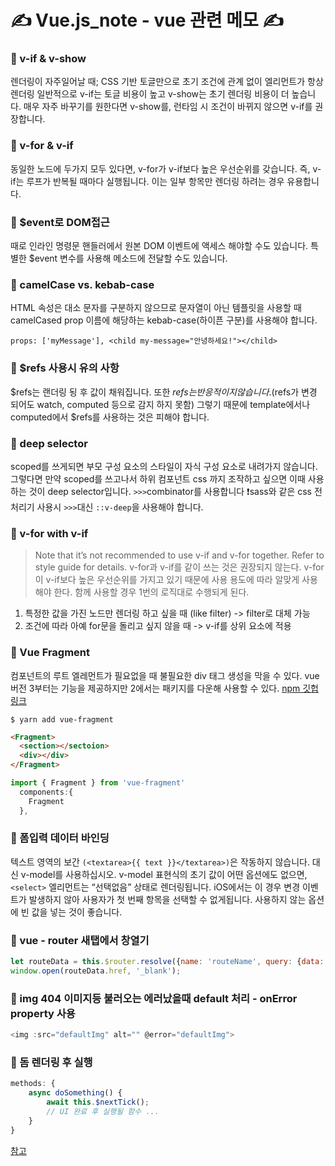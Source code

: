 # ✍️ Vue.js_note - vue 관련 메모 ✍️

### 🔶 v-if & v-show
렌더링이 자주일어날 때; CSS 기반 토글만으로 초기 조건에 관계 없이 엘리먼트가 항상 렌더링
일반적으로 v-if는 토글 비용이 높고 v-show는 초기 렌더링 비용이 더 높습니다. 매우 자주 바꾸기를 원한다면 v-show를, 런타임 시 조건이 바뀌지 않으면 v-if를 권장합니다.

### 🔶 v-for & v-if
동일한 노드에 두가지 모두 있다면, v-for가 v-if보다 높은 우선순위를 갖습니다. 즉, v-if는 루프가 반복될 때마다 실행됩니다. 이는 일부 항목만 렌더링 하려는 경우 유용합니다.

### 🔶 $event로 DOM접근
때로 인라인 명령문 핸들러에서 원본 DOM 이벤트에 액세스 해야할 수도 있습니다. 특별한 $event 변수를 사용해 메소드에 전달할 수도 있습니다.

### 🔶 camelCase vs. kebab-case
HTML 속성은 대소 문자를 구분하지 않으므로 문자열이 아닌 템플릿을 사용할 때 camelCased prop 이름에 해당하는 kebab-case(하이픈 구분)를 사용해야 합니다.
```
props: ['myMessage'], <child my-message="안녕하세요!"></child>
```

### 🔶 $refs 사용시 유의 사항
$refs는 랜더링 됭 후 값이 채워집니다. 또한 $refs는 반응적이지 않습니다.($refs가 변경 되어도 watch, computed 등으로 감지 하지 못함) 그렇기 때문에 template에서나 computed에서 $refs를 사용하는 것은 피해야 합니다.

### 🔶 deep selector
scoped를 쓰게되면 부모 구성 요소의 스타일이 자식 구성 요소로 내려가지 않습니다.
그렇다면 만약 scoped를 쓰고나서 하위 컴포넌트 css 까지 조작하고 싶으면 이때 사용하는 것이 deep selector입니다.
`>>>`combinator를 사용합니다
❗️sass와 같은 css 전처리기 사용시 `>>>`대신 `::v-deep`을 사용해야 합니다.

### 🔶 v-for with v-if
> Note that it’s not recommended to use v-if and v-for together. Refer to style guide for details.
v-for과 v-if를 같이 쓰는 것은 권장되지 않는다.
v-for이 v-if보다 높은 우선순위를 가지고 있기 때문에 사용 용도에 따라 알맞게 사용해야 한다.
함께 사용할 경우 1번의 로직대로 수행되게 된다.
1. 특정한 값을 가진 노드만 렌더링 하고 싶을 때 (like filter) -> filter로 대체 가능
2. 조건에 따라 아예 for문을 돌리고 싶지 않을 때 -> v-if를 상위 요소에 적용

### 🔶 Vue Fragment
컴포넌트의 루트 엘레먼트가 필요없을 때 불필요한 div 태그 생성을 막을 수 있다. 
vue 버전 3부터는 기능을 제공하지만 2에서는 패키지를 다운해 사용할 수 있다.
[npm 깃헙 링크](https://www.npmjs.com/package/vue-fragments)
```
$ yarn add vue-fragment
```

```html
<Fragment>
  <section></sectoion>
  <div></div>
</Fragment>
```

```js
import { Fragment } from 'vue-fragment'
  components:{
    Fragment
  },
```

### 🔶 폼입력 데이터 바인딩
텍스트 영역의 보간 `(<textarea>{{ text }}</textarea>)`은 작동하지 않습니다. 대신 v-model를 사용하십시오.
v-model 표현식의 초기 값이 어떤 옵션에도 없으면, `<select>` 엘리먼트는 “선택없음” 상태로 렌더링됩니다. iOS에서는 이 경우 변경 이벤트가 발생하지 않아 사용자가 첫 번째 항목을 선택할 수 없게됩니다. 사용하지 않는 옵션에 빈 값을 넣는 것이 좋습니다.
  
### 🔶 vue - router 새탭에서 창열기
```js
let routeData = this.$router.resolve({name: 'routeName', query: {data: "someData"}});
window.open(routeData.href, '_blank');
```

### 🔶 img 404 이미지등 불러오는 에러났을때 default 처리 - onError property 사용
```js
<img :src="defaultImg" alt="" @error="defaultImg">
```

### 🔶 돔 렌더링 후 실행
```js
methods: {
    async doSomething() {
        await this.$nextTick();
        // UI 완료 후 실행될 함수 ...
    }
}
```

[참고](https://doozi316.github.io/vuejs/2020/08/10/Vue4/)
